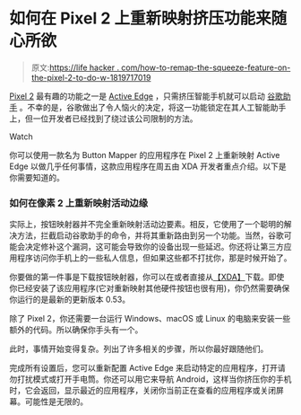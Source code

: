 # 如何在 Pixel 2 上重新映射挤压功能来随心所欲

> 原文:[https://life hacker . com/how-to-remap-the-squeeze-feature-on-the-pixel-2-to-do-w-1819717019](https://lifehacker.com/how-to-remap-the-squeeze-feature-on-the-pixel-2-to-do-w-1819717019)

[Pixel 2](https://lifehacker.com/how-does-google-s-pixel-2-stack-up-to-its-predecessor-1819148085) 最有趣的功能之一是 [Active Edge](https://lifehacker.com/the-pixel-2s-biggest-gimmick-might-actually-be-its-best-1819163006) ，只需挤压智能手机就可以启动 [谷歌助手](https://lifehacker.com/how-to-change-google-assistant-to-a-male-voice-1819293856) 。不幸的是，谷歌做出了令人恼火的决定，将这一功能锁定在其人工智能助手上，但一位开发者已经找到了绕过该公司限制的方法。

Watch

你可以使用一款名为 Button Mapper 的应用程序在 Pixel 2 上重新映射 Active Edge 以做几乎任何事情，这款应用程序在周五由 XDA 开发者重点介绍。以下是你需要知道的。

### 如何在像素 2 上重新映射活动边缘

实际上，按钮映射器并不完全重新映射活动边要素。相反，它使用了一个聪明的解决方法，拦截启动谷歌助手的命令，并将其重新路由到另一个功能。当然，谷歌可能会决定修补这个漏洞，这可能会导致你的设备出现一些延迟。你还将让第三方应用程序访问你手机上的一些私人信息，但如果这些都不打扰你，那是时候开始了。

你要做的第一件事是下载按钮映射器，你可以在或者直接从[【XDA】](https://labs.xda-developers.com/store/app/flar2.homebutton)下载。即使你已经安装了该应用程序(它对重新映射其他硬件按钮也很有用)，你仍然需要确保你运行的是最新的更新版本 0.53。

除了 Pixel 2，你还需要一台运行 Windows、macOS 或 Linux 的电脑来安装一些额外的代码。所以确保你手头有一个。

此时，事情开始变得复杂。列出了许多相关的步骤，所以你最好跟随他们。

完成所有设置后，您可以重新配置 Active Edge 来启动特定的应用程序，打开请勿打扰模式或打开手电筒。你还可以用它来导航 Android，这样当你挤压你的手机时，它会返回，显示最近的应用程序，关闭你当前正在查看的应用程序或关闭屏幕。可能性是无限的。